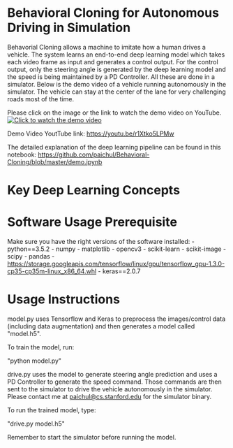 # Behavioral Cloning for Autonomous Driving in Simulation

Behavorial Cloning allows a machine to imitate how a human drives a vehicle. The system 
learns an end-to-end deep learning model which takes each video frame as input and 
generates a control output. For the control output, only the steering angle is generated 
by the deep learning model and the speed is being maintained by a PD Controller. All these 
are done in a simulator. Below is the demo video of a vehicle running autonomously in the 
simulator. The vehicle can stay at the center of the lane for very challenging roads most of the time.

Please click on the image or the link to watch the demo video on YouTube.
[![Click to watch the demo video](https://img.youtube.com/vi/r1Xtko5LPMw/0.jpg)](http://www.youtube.com/watch?v=r1Xtko5LPMw)

Demo Video YoutTube link: https://youtu.be/r1Xtko5LPMw

The detailed explanation of the deep learning pipeline can be found in this notebook: https://github.com/paichul/Behavioral-Cloning/blob/master/demo.ipynb

# Key Deep Learning Concepts


# Software Usage Prerequisite
Make sure you have the right versions of the software installed: 
    - python==3.5.2
    - numpy
    - matplotlib
    - opencv3
    - scikit-learn
    - scikit-image
    - scipy
    - pandas
    - https://storage.googleapis.com/tensorflow/linux/gpu/tensorflow_gpu-1.3.0-cp35-cp35m-linux_x86_64.whl
    - keras==2.0.7

# Usage Instructions

model.py uses Tensorflow and Keras to preprocess the images/control data (including data augmentation) and then generates a 
model called "model.h5".

To train the model, run:

"python model.py"

drive.py uses the model to generate steering angle prediction and uses a PD Controller to generate the speed command. Those commands are then sent to the simulator to drive the vehicle autonomously in the simulator. Please contact me at paichul@cs.stanford.edu for the simulator binary.

To run the trained model, type:

"drive.py model.h5"

Remember to start the simulator before running the model.
